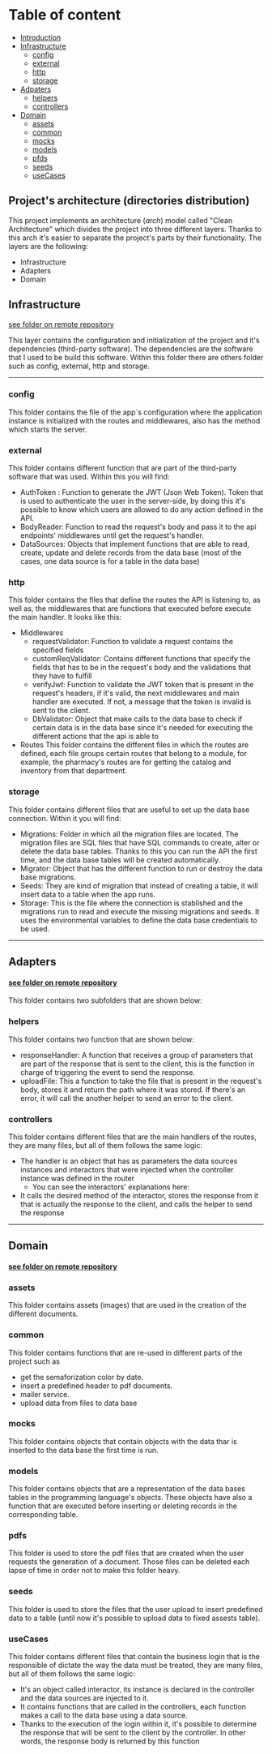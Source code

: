 
# Table of content
- [Introduction](#introduction)
- [Infrastructure](#infrastructure)
  - [config](#sub_config)
  - [external](#sub_external)
  - [http](#sub_http)
  - [storage](#sub_storage)
- [Adpaters](#adapters)
  - [helpers](#sub_helpers)
  - [controllers](#sub_controllers)
- [Domain](#domain)
  - [assets](#sub_assets)
  - [common](#sub_common)
  - [mocks](#sub_mocks)
  - [models](#sub_models)
  - [pfds](#sub_pfds)
  - [seeds](#sub_seeds)
  - [useCases](#sub_useCases)


<div id='introduction'/>

## Project's architecture (directories distribution)

This project implements an architecture (*arch*) model called "Clean Architecture" which divides the project into three different layers. Thanks to this arch it's easier
to separate the project's parts by their functionality. The layers are the following:
- Infrastructure
- Adapters
- Domain

<div id='infrastructure'/>

## Infrastructure
[see folder on remote repository](https://github.com/AERM2018/cecan_inventory_app/tree/main/src/infrastructure)

This layer contains the configuration and initialization of the project and it's dependencies (third-party software). The dependencies are the software that I used to be build this software.
Within this folder there are others folder such as config, external, http and storage.

---------------------------

<div id='sub_config'/>

### config
This folder contains the file of the app´s configuration where the application instance is initialized with the routes and middlewares, also has the method which starts the server.

<div id='sub_external'/>

### external
This folder contains different function that are part of the third-party software that was used. Within this you will find:
- AuthToken : Function to generate the JWT (Json Web Token). Token that is used to authenticate the user in the server-side, by doing this it's possible to know which users are allowed to do any action defined in the API.
- BodyReader: Function to read the request's body and pass it to the api endpoints' middlewares until get the request's handler.
- DataSources: Objects that implement functions that are able to read, create, update and delete records from the data base (most of the cases, one data source is for a table in the data base)


<div id='sub_http'/>

### http
This folder contains the files that define the routes the API is listening to, as well as,  the middlewares that are functions that executed before execute the main handler. It looks like this:
- Middlewares
  - requestValidator: Function to validate a request contains the specified fields
  - customReqValidator: Contains different functions that specify the fields that has to be in the request's body and the validations that they have to fulfill
  - verifyJwt: Function to validate the JWT token that is present in the request's headers, if it's valid, the next middlewares and main handler are executed. If not, a message that the token is invalid is sent to the client.
  - DbValidator: Object that make calls to the data base to check if certain data is in the data base since it's needed for executing the different actions that the api is able to
- Routes
  This folder contains the different files in which the routes are defined, each file groups certain routes that belong to a module, for example, the pharmacy's routes are for getting the catalog and inventory from that department.

<div id='sub_storage'/>
  
 ### storage
 This folder contains different files that are useful to set up the data base connection. Within it you will find:
 - Migrations: Folder in which all the migration files are located. The migration files are SQL files that have SQL commands to create, alter or delete the data base tables. Thanks to this you can run the API the first time, and the data base tables will be created automatically.
 - Migrator: Object that has the different function to run or destroy the data base migrations.
 - Seeds: They are kind of migration that instead of creating a table, it will insert data to a table when the app runs.
 - Storage: This is the file where the connection is stablished and the migrations run to read and execute the missing migrations and seeds. It uses the environmental variables to define the data base credentials to be used.

------------------------------
<div id='adapters'/>

## Adapters 

#### [see folder on remote repository](https://github.com/AERM2018/cecan_inventory_app/tree/main/src/adapters)

This folder contains two subfolders that are shown below: 


<div id='sub_helpers'/>

### helpers
This folder contains two function that are shown below:
- responseHandler: A function that receives a group of parameters that are part of the response that is sent to the client, this is the function in charge of triggering the event to send the response.
- uploadFile: This a function to take the file that is present in the request's body, stores it and return the path where it was stored. If there's an error, it will call the another helper to send an error to the client.

<div id='sub_controllers'/>

### controllers
This folder contains different files that are the main handlers of the routes, they are many files, but all of them follows the same logic:
- The handler is an object that has as parameters the data sources instances and interactors that were injected when the controller instance was defined in the router
  - You can see the interactors' explanations here:
- It calls the desired method of the interactor, stores the response from it that is actually the response to the client, and calls the helper to send the response

--------------------------------
<div id='domain'/>

## Domain
#### [see folder on remote repository](https://github.com/AERM2018/cecan_inventory_app/tree/main/src/domain)


<div id='sub_assets'/>

### assets
This folder contains assets (images) that are used in the creation of the different documents.

<div id='sub_common'/>

### common
This folder contains functions that are re-used in different parts of the project such as 
- get the semaforization color by date.
- insert a predefined header to pdf documents.
- mailer service.
- upload data from files to data base

<div id='sub_mocks'/>

### mocks
This folder contains objects that contain objects with the data thar is inserted to the data base the first time is run.

<div id='sub_models'/>

### models
This folder contains objects that are a representation of the data bases tables in the programming language's objects. These objects have also a function that are executed before inserting or deleting records in the corresponding table.

<div id='sub_pdfs'/>

### pdfs
This folder is used to store the pdf files that are created when the user requests the generation of a document. Those files can be deleted each lapse of time in order not to make this folder heavy.

<div id='sub_seeds'/>

### seeds
This folder is used to store the files that the user upload to insert predefined data to a table (until now it's possible to upload data to fixed assests table).

<div id='sub_useCases'/>

### useCases
This folder contains different files that contain the business login that is the responsible of dictate the way the data must be treated, they are many files, but all of them follows the same logic:
- It's an object called interactor, its instance is declared in the controller and the data sources are injected to it.
- It contains functions that are called in the controllers, each function makes a call to the data base using a data source.
- Thanks to the execution of the login within it, it's possible to determine the response that will be sent to the client by the controller. In other words, the response body is returned by this function

